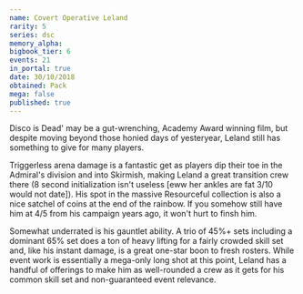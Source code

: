 ```yaml
---
name: Covert Operative Leland
rarity: 5
series: dsc
memory_alpha:
bigbook_tier: 6
events: 21
in_portal: true
date: 30/10/2018
obtained: Pack
mega: false
published: true
---
```


Disco is Dead' may be a gut-wrenching, Academy Award winning film, but despite moving beyond those honied days of yesteryear, Leland still has something to give for many players.

Triggerless arena damage is a fantastic get as players dip their toe in the Admiral's division and into Skirmish, making Leland a great transition crew there (8 second initialization isn't useless [eww her ankles are fat 3/10 would not date]). His spot in the massive Resourceful collection is also a nice satchel of coins at the end of the rainbow. If you somehow still have him at 4/5 from his campaign years ago, it won't hurt to finsh him.

Somewhat underrated is his gauntlet ability. A trio of 45%+ sets including a dominant 65% set does a ton of heavy lifting for a fairly crowded skill set and, like his instant damage, is a great one-star boon to fresh rosters. While event work is essentially a mega-only long shot at this point, Leland has a handful of offerings to make him as well-rounded a crew as it gets for his common skill set and non-guaranteed event relevance.
